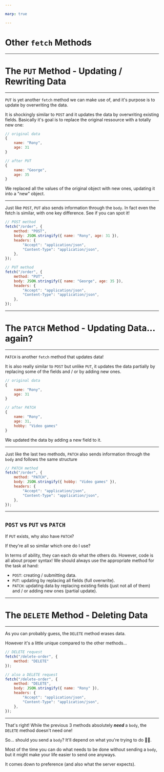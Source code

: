 ```yaml
--- 

marp: true

---
```


# Other `fetch` Methods

---

# The `PUT` Method - Updating / Rewriting Data

---

`PUT` is yet another `fetch` method we can make use of, and it's purpose is to update by overwriting the data.

It is shockingly similar to `POST` and it updates the data by overwriting existing fields. Basically it's goal is to replace the original ressource with a totally new one:

```js
// original data
{
    name: "Rony",
    age: 31
}

// after PUT
{
    name: "George",
    age: 35
}
```

We replaced all the values of the original object with new ones, updating it into a "new" object.

---

Just like `POST`, `PUT` also sends information through the `body`. In fact even the fetch is similar, with one key difference. See if you can spot it!

```js
// POST method
fetch("/order", {
    method: "POST",
    body: JSON.stringify({ name: "Rony", age: 31 }),
    headers: {
        "Accept": "application/json",
        "Content-Type": "application/json",
    },
});

// PUT method
fetch("/order", {
    method: "PUT",
    body: JSON.stringify({ name: "George", age: 35 }),
    headers: {
        "Accept": "application/json",
        "Content-Type": "application/json",
    },
});
```

---

# The `PATCH` Method - Updating Data... again?

---

`PATCH` is another `fetch` method that updates data!

It is also really similar to `POST` but unlike `PUT`, it updates the data partially by replacing some of the fields and / or by adding new ones.

```js
// original data
{
    name: "Rony",
    age: 31
}

// after PATCH
{
    name: "Rony",
    age: 31,
    hobby: "Video games"
}
```

We updated the data by adding a new field to it.

---

Just like the last two methods, `PATCH` also sends information through the `body` and follows the same structure

```js
// PATCH method
fetch("/order", {
    method: "PATCH",
    body: JSON.stringify({ hobby: "Video games" }),
    headers: {
        "Accept": "application/json",
        "Content-Type": "application/json",
    },
});
```

---

## `POST` vs `PUT` vs `PATCH`

If `PUT` exists, why also have `PATCH`? 

If they're all so similar which one do I use?

In terms of ability, they can each do what the others do. However, code is all about proper syntax! We should always use the appropriate method for the task at hand:

- `POST`: creating / submitting data.
- `PUT`: updating by replacing all fields (full overwrite).
- `PATCH`: updating data by replacing existing fields (just not all of them) and / or adding new ones (partial update).

---

# The `DELETE` Method - Deleting Data

---

As you can probably guess, the `DELETE` method erases data. 

However it's a little unique compared to the other methods...

```js
// DELETE request
fetch("/delete-order", {
    method: "DELETE"
});

// also a DELETE request
fetch("/delete-order", {
    method: "DELETE",
    body: JSON.stringify({ name: "Rony" }),
    headers: {
        "Accept": "application/json",
        "Content-Type": "application/json",
    },
});
```

---

That's right! While the previous 3 methods absolutely _**need**_ a `body`, the `DELETE` method doesn't need one!

So... should you send a `body`? It'll depend on what you're trying to do 🤷‍♂️.

Most of the time you can do what needs to be done without sending a `body`, but it might make your life easier to send one anyways. 

It comes down to preference (and also what the server expects).